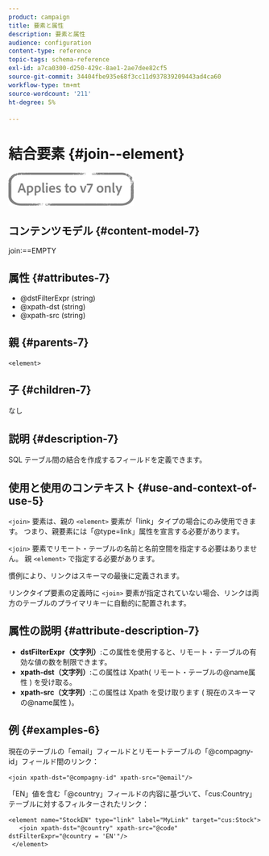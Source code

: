 ```yaml
---
product: campaign
title: 要素と属性
description: 要素と属性
audience: configuration
content-type: reference
topic-tags: schema-reference
exl-id: a7ca0300-d250-429c-8ae1-2ae7dee82cf5
source-git-commit: 34404fbe935e68f3cc11d937839209443ad4ca60
workflow-type: tm+mt
source-wordcount: '211'
ht-degree: 5%

---
```


# 結合要素 {#join--element}

![](../../../assets/v7-only.svg)

## コンテンツモデル {#content-model-7}

join:==EMPTY

## 属性 {#attributes-7}

* @dstFilterExpr (string)
* @xpath-dst (string)
* @xpath-src (string)

## 親 {#parents-7}

`<element>`

## 子 {#children-7}

なし

## 説明 {#description-7}

SQL テーブル間の結合を作成するフィールドを定義できます。

## 使用と使用のコンテキスト {#use-and-context-of-use-5}

`<join>` 要素は、親の `<element>` 要素が「link」タイプの場合にのみ使用できます。 つまり、親要素には「@type=link」属性を宣言する必要があります。

`<join>` 要素でリモート・テーブルの名前と名前空間を指定する必要はありません。 親 `<element>` で指定する必要があります。

慣例により、リンクはスキーマの最後に定義されます。

リンクタイプ要素の定義時に `<join>` 要素が指定されていない場合、リンクは両方のテーブルのプライマリキーに自動的に配置されます。

## 属性の説明 {#attribute-description-7}

* **dstFilterExpr（文字列）**:この属性を使用すると、リモート・テーブルの有効な値の数を制限できます。
* **xpath-dst（文字列）**:この属性は Xpath( リモート・テーブルの@name属性 ) を受け取る。
* **xpath-src（文字列）**:この属性は Xpath を受け取ります ( 現在のスキーマの@name属性 )。

## 例 {#examples-6}

現在のテーブルの「email」フィールドとリモートテーブルの「@compagny-id」フィールド間のリンク：

```
<join xpath-dst="@compagny-id" xpath-src="@email"/>
```

「EN」値を含む「@country」フィールドの内容に基づいて、「cus:Country」テーブルに対するフィルターされたリンク：

```
<element name="StockEN" type="link" label="MyLink" target="cus:Stock">
   <join xpath-dst="@country" xpath-src="@code" dstFilterExpr="@country = 'EN'"/>
 </element>
```
